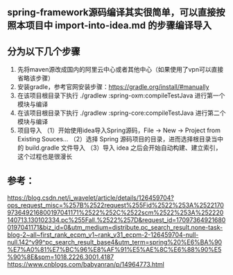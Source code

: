 ## spring-framework源码编译其实很简单，可以直接按照本项目中 import-into-idea.md 的步骤编译导入

## 分为以下几个步骤

1. 先将maven源改成国内的阿里云中心或者其他中心（如果使用了vpn可以直接省略该步骤）
2. 安装gradle，参考官网安装步骤：https://gradle.org/install/#manually
3. 在该项目根目录下执行 ./gradlew :spring-oxm:compileTestJava 进行第一个模块与编译
4. 在该项目根目录下执行 ./gradlew :spring-core:compileTestJava 进行第二个模块与编译
5. 项目导入
（1）开始使用idea导入Spring源码，File -> New -> Project from Existing Souces…
（2）选择 Spring 源码项目的目录，进而选择根目录当中的 build.gradle 文件导入
（3）导入 idea 之后会开始自动构建、建立索引，这个过程也是很漫长

## 参考：
https://blog.csdn.net/i_wavelet/article/details/126459704?ops_request_misc=%257B%2522request%255Fid%2522%253A%2522170973649216800197041171%2522%252C%2522scm%2522%253A%252220140713.130102334.pc%255Fall.%2522%257D&request_id=170973649216800197041171&biz_id=0&utm_medium=distribute.pc_search_result.none-task-blog-2~all~first_rank_ecpm_v1~rank_v31_ecpm-2-126459704-null-null.142^v99^pc_search_result_base4&utm_term=spring%20%E6%BA%90%E7%A0%81%E7%BC%96%E8%AF%91%E5%AE%8C%E6%88%90%E5%90%8E&spm=1018.2226.3001.4187
https://www.cnblogs.com/babyanran/p/14964773.html